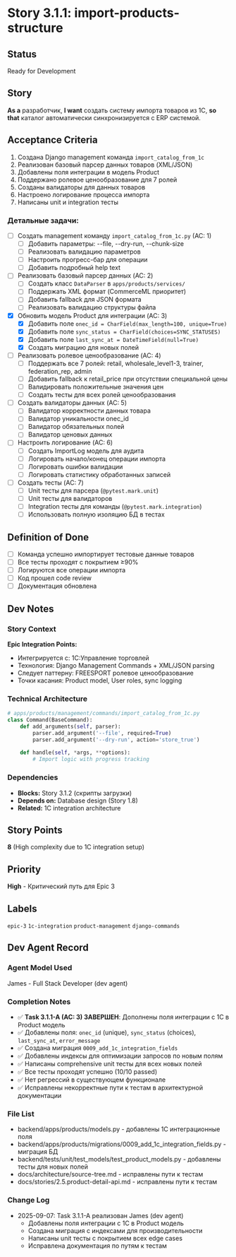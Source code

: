 # Story 3.1.1: import-products-structure

## Status
Ready for Development

## Story
**As a** разработчик,
**I want** создать систему импорта товаров из 1С,
**so that** каталог автоматически синхронизируется с ERP системой.

## Acceptance Criteria

1. Создана Django management команда `import_catalog_from_1c`
2. Реализован базовый парсер данных товаров (XML/JSON)
3. Добавлены поля интеграции в модель Product
4. Поддержано ролевое ценообразование для 7 ролей
5. Созданы валидаторы для данных товаров
6. Настроено логирование процесса импорта
7. Написаны unit и integration тесты

### Детальные задачи:

- [ ] Создать management команду `import_catalog_from_1c.py` (AC: 1)
  - [ ] Добавить параметры: --file, --dry-run, --chunk-size
  - [ ] Реализовать валидацию параметров
  - [ ] Настроить прогресс-бар для операции
  - [ ] Добавить подробный help text

- [ ] Реализовать базовый парсер данных (AC: 2)
  - [ ] Создать класс `DataParser` в `apps/products/services/`
  - [ ] Поддержать XML формат (CommerceML приоритет)
  - [ ] Добавить fallback для JSON формата
  - [ ] Реализовать валидацию структуры файла

- [x] Обновить модель Product для интеграции (AC: 3)
  - [x] Добавить поле `onec_id = CharField(max_length=100, unique=True)`
  - [x] Добавить поле `sync_status = CharField(choices=SYNC_STATUSES)`
  - [x] Добавить поле `last_sync_at = DateTimeField(null=True)`
  - [x] Создать миграцию для новых полей

- [ ] Реализовать ролевое ценообразование (AC: 4)
  - [ ] Поддержать все 7 ролей: retail, wholesale_level1-3, trainer, federation_rep, admin
  - [ ] Добавить fallback к retail_price при отсутствии специальной цены
  - [ ] Валидировать положительные значения цен
  - [ ] Создать тесты для всех ролей ценообразования

- [ ] Создать валидаторы данных (AC: 5)
  - [ ] Валидатор корректности данных товара
  - [ ] Валидатор уникальности onec_id
  - [ ] Валидатор обязательных полей
  - [ ] Валидатор ценовых данных

- [ ] Настроить логирование (AC: 6)
  - [ ] Создать ImportLog модель для аудита
  - [ ] Логировать начало/конец операции импорта
  - [ ] Логировать ошибки валидации
  - [ ] Логировать статистику обработанных записей

- [ ] Создать тесты (AC: 7)
  - [ ] Unit тесты для парсера (`@pytest.mark.unit`)
  - [ ] Unit тесты для валидаторов
  - [ ] Integration тесты для команды (`@pytest.mark.integration`)
  - [ ] Использовать полную изоляцию БД в тестах

## Definition of Done
- [ ] Команда успешно импортирует тестовые данные товаров
- [ ] Все тесты проходят с покрытием ≥90%
- [ ] Логируются все операции импорта
- [ ] Код прошел code review
- [ ] Документация обновлена

## Dev Notes

### Story Context
**Epic Integration Points:**
- Интегрируется с: 1С:Управление торговлей
- Технология: Django Management Commands + XML/JSON parsing
- Следует паттерну: FREESPORT ролевое ценообразование
- Точки касания: Product model, User roles, sync logging

### Technical Architecture
```python
# apps/products/management/commands/import_catalog_from_1c.py
class Command(BaseCommand):
    def add_arguments(self, parser):
        parser.add_argument('--file', required=True)
        parser.add_argument('--dry-run', action='store_true')
    
    def handle(self, *args, **options):
        # Import logic with progress tracking
```

### Dependencies
- **Blocks:** Story 3.1.2 (скрипты загрузки)
- **Depends on:** Database design (Story 1.8)
- **Related:** 1С integration architecture

## Story Points
**8** (High complexity due to 1С integration setup)

## Priority
**High** - Критический путь для Epic 3

## Labels
`epic-3` `1c-integration` `product-management` `django-commands`

## Dev Agent Record

### Agent Model Used
James - Full Stack Developer (dev agent)

### Completion Notes
- ✅ **Task 3.1.1-A (AC: 3) ЗАВЕРШЕН**: Дополнены поля интеграции с 1С в Product модель
- ✅ Добавлены поля: `onec_id` (unique), `sync_status` (choices), `last_sync_at`, `error_message`
- ✅ Создана миграция `0009_add_1c_integration_fields`
- ✅ Добавлены индексы для оптимизации запросов по новым полям
- ✅ Написаны comprehensive unit тесты для всех новых полей
- ✅ Все тесты проходят успешно (10/10 passed)
- ✅ Нет регрессий в существующем функционале
- ✅ Исправлены некорректные пути к тестам в архитектурной документации

### File List
- backend/apps/products/models.py - добавлены 1С интеграционные поля
- backend/apps/products/migrations/0009_add_1c_integration_fields.py - миграция БД
- backend/tests/unit/test_models/test_product_models.py - добавлены тесты для новых полей
- docs/architecture/source-tree.md - исправлены пути к тестам
- docs/stories/2.5.product-detail-api.md - исправлены пути к тестам

### Change Log
- 2025-09-07: Task 3.1.1-A реализован James (dev agent)
  - Добавлены поля интеграции с 1С в Product модель
  - Создана миграция с индексами для производительности
  - Написаны unit тесты с покрытием всех edge cases
  - Исправлена документация по путям к тестам
